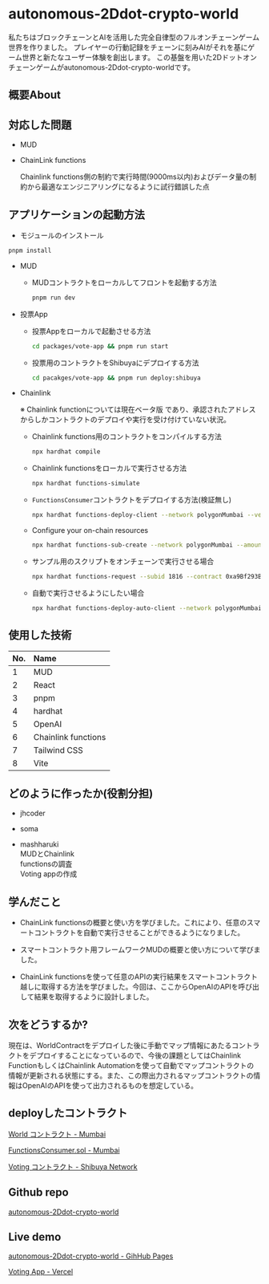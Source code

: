 # autonomous-2Ddot-crypto-world

私たちはブロックチェーンとAIを活用した完全自律型のフルオンチェーンゲーム世界を作りました。
プレイヤーの行動記録をチェーンに刻みAIがそれを基にゲーム世界と新たなユーザー体験を創出します。
この基盤を用いた2Dドットオンチェーンゲームがautonomous-2Ddot-crypto-worldです。

## 概要About



## 対応した問題

- MUD

- ChainLink functions

   Chainlink functions側の制約で実行時間(9000ms以内)およびデータ量の制約から最適なエンジニアリングになるように試行錯誤した点

## アプリケーションの起動方法

- モジュールのインストール

```bash
pnpm install
```

- MUD 

  - MUDコントラクトをローカルしてフロントを起動する方法

    ```bash
    pnpm run dev
    ```
- 投票App

  - 投票Appをローカルで起動させる方法

    ```bash
    cd packages/vote-app && pnpm run start
    ```

  - 投票用のコントラクトをShibuyaにデプロイする方法

    ```bash
    cd pacakges/vote-app && pnpm run deploy:shibuya
    ```

- Chainlink 

  ※ Chainlink functionについては現在ベータ版
  であり、承認されたアドレスからしかコントラクトのデプロイや実行を受け付けていない状況。

  - Chainlink functions用のコントラクトをコンパイルする方法

    ```bash
    npx hardhat compile
    ```

  - Chainlink functionsをローカルで実行させる方法

    ```bash
    npx hardhat functions-simulate
    ```

  - `FunctionsConsumer`コントラクトをデプロイする方法(検証無し)

    ```bash
    npx hardhat functions-deploy-client --network polygonMumbai --verify false
    ```

  - Configure your on-chain resources

    ```bash
    npx hardhat functions-sub-create --network polygonMumbai --amount 5 --contract 0xa9Bf293B85E46079665019BE17a67B8D925572f7
    ```

  - サンプル用のスクリプトをオンチェーンで実行させる場合

    ```bash
    npx hardhat functions-request --subid 1816 --contract 0xa9Bf293B85E46079665019BE17a67B8D925572f7 --network polygonMumbai
    ```

  - 自動で実行させるようにしたい場合

    ```bash
    npx hardhat functions-deploy-auto-client --network polygonMumbai --subid 1816 --interval 60 --configpath Functions-request-config.js
    ```


## 使用した技術

|No.|Name|
|:----|:----|
|1|MUD|
|2|React|
|3|pnpm|
|4|hardhat|
|5|OpenAI|
|6|Chainlink functions|
|7|Tailwind CSS|
|8|Vite|


## どのように作ったか(役割分担)

- jhcoder

- soma

- mashharuki  
  MUDとChainlink  
  functionsの調査  
  Voting appの作成  

## 学んだこと

- ChainLink functionsの概要と使い方を学びました。これにより、任意のスマートコントラクトを自動で実行させることができるようになりました。

- スマートコントラクト用フレームワークMUDの概要と使い方について学びました。

- ChainLink functionsを使って任意のAPIの実行結果をスマートコントラクト越しに取得する方法を学びました。今回は、ここからOpenAIのAPIを呼び出して結果を取得するように設計しました。

## 次をどうするか?

現在は、WorldContractをデプロイした後に手動でマップ情報にあたるコントラクトをデプロイすることになっているので、今後の課題としてはChainlink FunctionもしくはChainlink Automationを使って自動でマップコントラクトの情報が更新される状態にする。また、この際出力されるマップコントラクトの情報はOpenAIのAPIを使って出力されるものを想定している。

## deployしたコントラクト

[World コントラクト - Mumbai](https://mumbai.polygonscan.com/address/0x0b90377Db497D52F580896AC4Af8b4Bc2b7CFEd2)

[FunctionsConsumer.sol - Mumbai](https://mumbai.polygonscan.com/address/0x8F6631e30a2cF2Bd017595f3215F550f0613170Cå)

[Voting コントラクト - Shibuya Network](https://shibuya.subscan.io/account/0xbfDe6e57dD7f54D496B896f6c7d551eE40d3BEB0)

## Github repo

[autonomous-2Ddot-crypto-world](https://github.com/ivs-aw/autonomous-2Ddot-crypto-world)

## Live demo

[autonomous-2Ddot-crypto-world - GihHub Pages](https://ivs-aw.github.io/autonomous-2Ddot-crypto-world/)

[Voting App - Vercel](https://autonomous-2-ddot-crypto-world-rcrua2t0v-ivs-aw.vercel.app/)